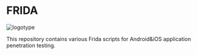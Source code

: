 # FRIDA
![logotype](https://user-images.githubusercontent.com/55582462/165895156-ae08ccdf-7342-4976-bc9f-9c22bb516f27.svg)

This repository contains various Frida scripts for Android&iOS application penetration testing.
